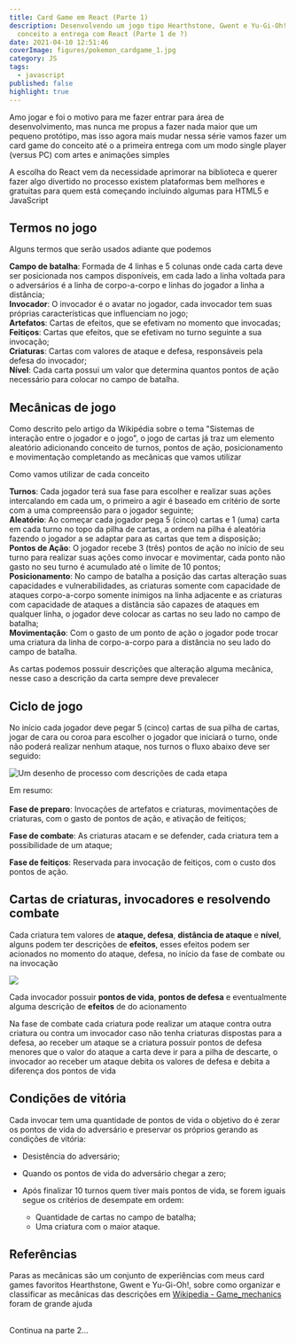 ```yaml
---
title: Card Game em React (Parte 1)
description: Desenvolvendo um jogo tipo Hearthstone, Gwent e Yu-Gi-Oh! do
  conceito a entrega com React (Parte 1 de ?)
date: 2021-04-10 12:51:46
coverImage: figures/pokemon_cardgame_1.jpg
category: JS
tags:
  - javascript
published: false
highlight: true
---
```

Amo jogar e foi o motivo para me fazer entrar para área de desenvolvimento, mas nunca me propus a fazer nada maior que um pequeno protótipo, mas isso agora mais mudar nessa série vamos fazer um card game do conceito até o a primeira entrega com um modo single player (versus PC) com artes e animações simples

A escolha do React vem da necessidade aprimorar na biblioteca e querer fazer algo divertido no processo existem plataformas bem melhores e gratuitas para quem está começando incluindo algumas para HTML5 e JavaScript

## Termos no jogo

Alguns termos que serão usados adiante que podemos 

**Campo de batalha**: Formada de 4 linhas e 5 colunas onde cada carta deve ser posicionada nos campos disponíveis, em cada lado a linha voltada para o adversários é a linha de corpo-a-corpo e linhas do jogador a linha a distância;\
**Invocador**: O invocador é o avatar no jogador, cada invocador tem suas próprias características que influenciam no jogo;\
**Artefatos**: Cartas de efeitos, que se efetivam no momento que invocadas;\
**Feitiços**: Cartas que efeitos, que se efetivam no turno seguinte a sua invocação;\
**Criaturas**: Cartas com valores de ataque e defesa, responsáveis pela defesa do invocador;\
**Nível**: Cada carta possui um valor que determina quantos pontos de ação necessário para colocar no campo de batalha.

## Mecânicas de jogo

Como descrito pelo artigo da Wikipédia sobre o tema "Sistemas de interação entre o jogador e o jogo", o jogo de cartas já traz um elemento aleatório adicionando conceito de turnos, pontos de ação, posicionamento e movimentação completando as mecânicas que vamos utilizar

Como vamos utilizar de cada conceito

**Turnos**: Cada jogador terá sua fase para escolher e realizar suas ações intercalando em cada um, o primeiro a agir é baseado em critério de sorte com a uma compreensão para o jogador seguinte;\
**Aleatório**: Ao começar cada jogador pega 5 (cinco) cartas e 1 (uma) carta em cada turno no topo da pilha de cartas, a ordem na pilha é aleatória fazendo o jogador a se adaptar para as cartas que tem a disposição;\
**Pontos de Ação**: O jogador recebe 3 (três) pontos de ação no início de seu turno para realizar suas ações como invocar e movimentar, cada ponto não gasto no seu turno é acumulado até o limite de 10 pontos;\
**Posicionamento**: No campo de batalha a posição das cartas alteração suas capacidades e vulnerabilidades, as criaturas somente com capacidade de ataques corpo-a-corpo somente inimigos na linha adjacente e as criaturas com capacidade de ataques a distância são capazes de ataques em qualquer linha, o jogador deve colocar as cartas no seu lado no campo de batalha;\
**Movimentação**: Com o gasto de um ponto de ação o jogador pode trocar uma criatura da linha de corpo-a-corpo para a distância no seu lado do campo de batalha. 

As cartas podemos possuir descrições que alteração alguma mecânica, nesse caso a descrição da carta sempre deve prevalecer

## Ciclo de jogo

No início cada jogador deve pegar 5 (cinco) cartas de sua pilha de cartas, jogar de cara ou coroa para escolher o jogador que iniciará o turno, onde não poderá realizar nenhum ataque, nos turnos o fluxo abaixo deve ser seguido:

![Um desenho de processo com descrições de cada etapa](figures/game_loop_1.png "Game Loop")

Em resumo:\
\
**Fase de preparo**: Invocações de artefatos e criaturas, movimentações de criaturas, com o gasto de pontos de ação, e ativação de feitiços;

**Fase de combate**: As criaturas atacam e se defender, cada criatura tem a possibilidade de um ataque;

**Fase de feitiços**: Reservada para invocação de feitiços, com o custo dos pontos de ação.

## Cartas de criaturas, invocadores e resolvendo combate

Cada criatura tem valores de **ataque, defesa**, **distância de ataque** e **nível**, alguns podem ter descrições de **efeitos**, esses efeitos podem ser acionados no momento do ataque, defesa, no início da fase de combate ou na invocação

![](figures/explicacao_card_criaturas.png)

Cada invocador possuir **pontos de vida**, **pontos de defesa** e eventualmente alguma descrição de **efeitos** de do acionamento

Na fase de combate cada criatura pode realizar um ataque contra outra criatura ou contra um invocador caso não tenha criaturas dispostas para a defesa, ao receber um ataque se a criatura possuir pontos de defesa menores que o valor do ataque a carta deve ir para a pilha de descarte, o invocador ao receber um ataque debita os valores de defesa e debita a diferença dos pontos de vida

## Condições de vitória

Cada invocar tem uma quantidade de pontos de vida o objetivo do é zerar os pontos de vida do adversário e preservar os próprios gerando as condições de vitória:

* Desistência do adversário;
* Quando os pontos de vida do adversário chegar a zero;
* Após finalizar 10 turnos quem tiver mais pontos de vida, se forem iguais segue os critérios de desempate em ordem:  

  * Quantidade de cartas no campo de batalha;  
  * Uma criatura com o maior ataque.

## Referências

Paras as mecânicas são um conjunto de experiências com meus card games favoritos Hearthstone, Gwent e Yu-Gi-Oh!, sobre como organizar e classificar as mecânicas das descrições em  [Wikipedia - Game_mechanics](https://en.wikipedia.org/wiki/Game_mechanics) foram de grande ajuda

\
Continua na parte 2...
